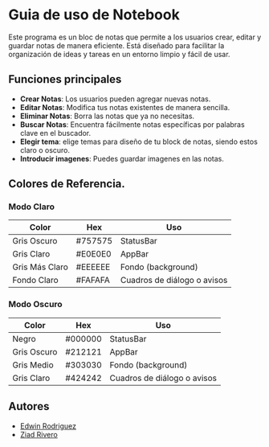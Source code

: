 # Guia de uso de Notebook
Este programa es un bloc de notas que permite a los usuarios crear, editar y guardar notas de manera eficiente. Está diseñado para facilitar la organización de ideas y tareas en un entorno limpio y fácil de usar.

## Funciones principales
- **Crear Notas**: Los usuarios pueden agregar nuevas notas.
- **Editar Notas**: Modifica tus notas existentes de manera sencilla.
- **Eliminar Notas**: Borra las notas que ya no necesitas.
- **Buscar Notas**: Encuentra fácilmente notas específicas por palabras clave en el buscador.
- **Elegir tema**: elige temas para diseño de tu block de notas, siendo estos claro o oscuro.
- **Introducir imagenes**: Puedes guardar imagenes en las notas.

## Colores de Referencia.

### Modo Claro

| Color         | Hex        | Uso                           |
| ------------- | ---------- | ----------------------------- |
| Gris Oscuro   | #757575    | StatusBar                     |
| Gris Claro    | #E0E0E0    | AppBar                        |
| Gris Más Claro| #EEEEEE    | Fondo (background)            |
| Fondo Claro   | #FAFAFA    | Cuadros de diálogo o avisos   |

### Modo Oscuro

| Color         | Hex        | Uso                           |
| ------------- | ---------- | ----------------------------- |
| Negro         | #000000    | StatusBar                     |
| Gris Oscuro   | #212121    | AppBar                        |
| Gris Medio    | #303030    | Fondo (background)            |
| Gris Claro    | #424242    | Cuadros de diálogo o avisos   |

## Autores

- [Edwin Rodriguez](https://github.com/edwinxp1)
- [Ziad Rivero](https://github.com/Victiny1117)
